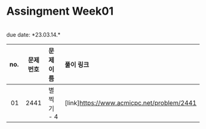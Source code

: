 # Assingment Week01
<br>
due date: *23.03.14.*
<br>


| no. | 문제 번호 | 문제 이름 |  풀이 링크 |
| ---: | :---: | :--- | :--- |
| 01 | 2441 | 별 찍기 - 4 | [link]https://www.acmicpc.net/problem/2441 | 

